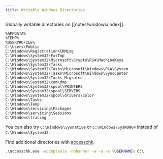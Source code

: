 ```yaml
---
title: Writable Windows Directories
---
```


Globally writable directories on [[notes/windows/index]].

~~~
%APPDATA%
%TEMP%
%USERPROFILE%
C:\Users\Public
C:\Windows\Registration\CRMLog
C:\Windows\System32\FxsTmp
C:\Windows\System32\Microsoft\Crypto\RSA\MachineKeys
C:\Windows\System32\Tasks
C:\Windows\System32\Tasks\Microsoft\Windows\PLA\System
C:\Windows\System32\Tasks\Microsoft\Windows\SyncCenter
C:\Windows\System32\Tasks_Migrated
C:\Windows\System32\com\dmp
C:\Windows\System32\spool\PRINTERS
C:\Windows\System32\spool\SERVERS
C:\Windows\System32\spool\drivers\color
C:\Windows\Tasks
C:\Windows\Temp
C:\Windows\servicing\Packages
C:\Windows\servicing\Sessions
C:\Windows\tracing
~~~

You can also try `C:\Windows\Sysnative` or `C:\Windows\SysWOW64` instead of `C:\Windows\System32`.

Find additional directories with [accesschk](https://learn.microsoft.com/en-us/sysinternals/downloads/accesschk).

~~~ bat
.\accesschk.exe -accepteula -nobanner -w -u -s %USERNAME% C:\
~~~
